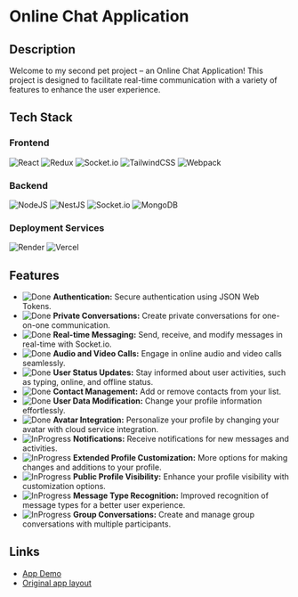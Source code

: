 # Online Chat Application

## Description

Welcome to my second pet project – an Online Chat Application! This project is designed to facilitate real-time communication with a variety of features to enhance the user experience.

## Tech Stack

### Frontend

![React](https://img.shields.io/badge/react-%2320232a.svg?style=for-the-badge&logo=react&logoColor=%2361DAFB)
![Redux](https://img.shields.io/badge/redux-%23593d88.svg?style=for-the-badge&logo=redux&logoColor=white)
![Socket.io](https://img.shields.io/badge/Socket.io-black?style=for-the-badge&logo=socket.io&badgeColor=010101)
![TailwindCSS](https://img.shields.io/badge/tailwindcss-%2338B2AC.svg?style=for-the-badge&logo=tailwind-css&logoColor=white)
![Webpack](https://img.shields.io/badge/webpack-%238DD6F9.svg?style=for-the-badge&logo=webpack&logoColor=black)

### Backend

![NodeJS](https://img.shields.io/badge/node.js-6DA55F?style=for-the-badge&logo=node.js&logoColor=white)
![NestJS](https://img.shields.io/badge/nestjs-%23E0234E.svg?style=for-the-badge&logo=nestjs&logoColor=white)
![Socket.io](https://img.shields.io/badge/Socket.io-black?style=for-the-badge&logo=socket.io&badgeColor=010101)
![MongoDB](https://img.shields.io/badge/MongoDB-%234ea94b.svg?style=for-the-badge&logo=mongodb&logoColor=white)

### Deployment Services

![Render](https://img.shields.io/badge/Render-%46E3B7.svg?style=for-the-badge&logo=render&logoColor=white)
![Vercel](https://img.shields.io/badge/vercel-%23000000.svg?style=for-the-badge&logo=vercel&logoColor=white)

## Features

- ![Done](https://img.shields.io/badge/Done-%2328a745.svg) **Authentication:** Secure authentication using JSON Web Tokens.
- ![Done](https://img.shields.io/badge/Done-%2328a745.svg) **Private Conversations:** Create private conversations for one-on-one communication.
- ![Done](https://img.shields.io/badge/Done-%2328a745.svg) **Real-time Messaging:** Send, receive, and modify messages in real-time with Socket.io.
- ![Done](https://img.shields.io/badge/Done-%2328a745.svg) **Audio and Video Calls:** Engage in online audio and video calls seamlessly.
- ![Done](https://img.shields.io/badge/Done-%2328a745.svg) **User Status Updates:** Stay informed about user activities, such as typing, online, and offline status.
- ![Done](https://img.shields.io/badge/Done-%2328a745.svg) **Contact Management:** Add or remove contacts from your list.
- ![Done](https://img.shields.io/badge/Done-%2328a745.svg) **User Data Modification:** Change your profile information effortlessly.
- ![Done](https://img.shields.io/badge/Done-%2328a745.svg) **Avatar Integration:** Personalize your profile by changing your avatar with cloud service integration.
- ![InProgress](https://img.shields.io/badge/InProgress-%23FFD700.svg) **Notifications:** Receive notifications for new messages and activities.
- ![InProgress](https://img.shields.io/badge/InProgress-%23FFD700.svg) **Extended Profile Customization:** More options for making changes and additions to your profile.
- ![InProgress](https://img.shields.io/badge/InProgress-%23FFD700.svg) **Public Profile Visibility:** Enhance your profile visibility with customization options.
- ![InProgress](https://img.shields.io/badge/InProgress-%23FFD700.svg) **Message Type Recognition:** Improved recognition of message types for a better user experience.
- ![InProgress](https://img.shields.io/badge/InProgress-%23FFD700.svg) **Group Conversations:** Create and manage group conversations with multiple participants.

## Links
- [App Demo](chat-ardxel.vercel.app)
- [Original app layout](https://connectme-html.themeyn.com/)
